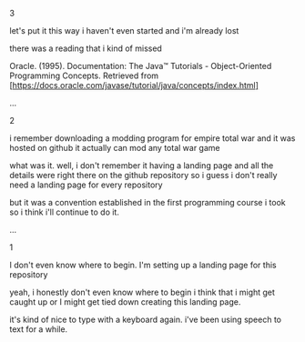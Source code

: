 3

let's put it this way
i haven't even started
and i'm already lost

there was a reading that i kind of missed

Oracle. (1995). Documentation: The Java™ Tutorials - 
Object-Oriented Programming Concepts. Retrieved from 
[https://docs.oracle.com/javase/tutorial/java/concepts/index.html]

...

2

i remember downloading a modding
program for empire total war
and it was hosted on github
it actually can mod any total war game

what was it. well, i don't remember it
having a landing page
and all the details were
right there on the github repository
so i guess i don't really need a landing page
for every repository

but it was a convention established
in the first programming course i took
so i think i'll continue to do it.

...

1

I don't even know where to begin.
I'm setting up a landing page for this repository

yeah, i honestly don't even know where to begin
i think that i might get caught up
or
I might get tied down creating
this landing page.

it's kind of nice to type with a keyboard
again. i've been using speech to text
for a while.
